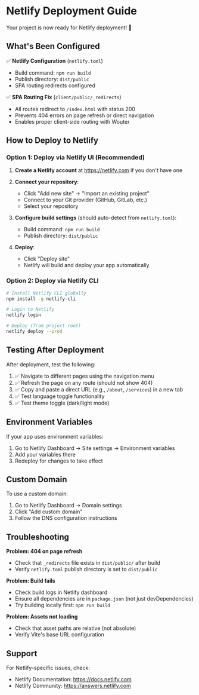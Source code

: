 # Netlify Deployment Guide

Your project is now ready for Netlify deployment! 🚀

## What's Been Configured

✅ **Netlify Configuration** (`netlify.toml`)
- Build command: `npm run build`
- Publish directory: `dist/public`
- SPA routing redirects configured

✅ **SPA Routing Fix** (`client/public/_redirects`)
- All routes redirect to `/index.html` with status 200
- Prevents 404 errors on page refresh or direct navigation
- Enables proper client-side routing with Wouter

## How to Deploy to Netlify

### Option 1: Deploy via Netlify UI (Recommended)

1. **Create a Netlify account** at https://netlify.com if you don't have one

2. **Connect your repository**:
   - Click "Add new site" → "Import an existing project"
   - Connect to your Git provider (GitHub, GitLab, etc.)
   - Select your repository

3. **Configure build settings** (should auto-detect from `netlify.toml`):
   - Build command: `npm run build`
   - Publish directory: `dist/public`

4. **Deploy**:
   - Click "Deploy site"
   - Netlify will build and deploy your app automatically

### Option 2: Deploy via Netlify CLI

```bash
# Install Netlify CLI globally
npm install -g netlify-cli

# Login to Netlify
netlify login

# Deploy (from project root)
netlify deploy --prod
```

## Testing After Deployment

After deployment, test the following:

1. ✅ Navigate to different pages using the navigation menu
2. ✅ Refresh the page on any route (should not show 404)
3. ✅ Copy and paste a direct URL (e.g., `/about`, `/services`) in a new tab
4. ✅ Test language toggle functionality
5. ✅ Test theme toggle (dark/light mode)

## Environment Variables

If your app uses environment variables:
1. Go to Netlify Dashboard → Site settings → Environment variables
2. Add your variables there
3. Redeploy for changes to take effect

## Custom Domain

To use a custom domain:
1. Go to Netlify Dashboard → Domain settings
2. Click "Add custom domain"
3. Follow the DNS configuration instructions

## Troubleshooting

**Problem: 404 on page refresh**
- Check that `_redirects` file exists in `dist/public/` after build
- Verify `netlify.toml` publish directory is set to `dist/public`

**Problem: Build fails**
- Check build logs in Netlify dashboard
- Ensure all dependencies are in `package.json` (not just devDependencies)
- Try building locally first: `npm run build`

**Problem: Assets not loading**
- Check that asset paths are relative (not absolute)
- Verify Vite's base URL configuration

## Support

For Netlify-specific issues, check:
- Netlify Documentation: https://docs.netlify.com
- Netlify Community: https://answers.netlify.com
